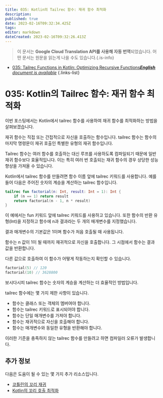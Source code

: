 ```yaml
---
title: 035: Kotlin의 Tailrec 함수: 재귀 함수 최적화
description: 
published: true
date: 2023-02-16T09:32:34.425Z
tags: 
editor: markdown
dateCreated: 2023-02-16T09:32:26.413Z
---
```


> 이 문서는 **Google Cloud Translation API를 사용해 자동 번역**되었습니다.
어떤 문서는 원문을 읽는게 나을 수도 있습니다.{.is-info}



- [035: Tailrec Functions in Kotlin: Optimizing Recursive Functions***English** document is available*](/en/Knowledge-base/Kotlin/Learning/035-tailrec-functions-in-kotlin-optimizing-recursive-functions)
{.links-list}


# 035: Kotlin의 Tailrec 함수: 재귀 함수 최적화

이번 포스팅에서는 Kotlin에서 tailrec 함수를 사용하여 재귀 함수를 최적화하는 방법을 살펴보겠습니다.

재귀 함수는 직접 또는 간접적으로 자신을 호출하는 함수입니다. tailrec 함수는 함수의 마지막 명령문이 재귀 호출인 특별한 유형의 재귀 함수입니다.

Tailrec 함수는 여러 함수를 호출하는 대신 루프를 사용하도록 컴파일되기 때문에 일반 재귀 함수보다 효율적입니다. 이는 특히 여러 번 호출되는 재귀 함수의 경우 상당한 성능 향상을 가져올 수 있습니다.

Kotlin에서 tailrec 함수를 만들려면 함수 이름 앞에 tailrec 키워드를 사용합니다. 예를 들어 다음은 주어진 숫자의 계승을 계산하는 tailrec 함수입니다.

```kotlin
tailrec fun factorial(n: Int, result: Int = 1): Int {
    if (n == 1) return result
    return factorial(n - 1, n * result)
}
```

이 예에서는 fun 키워드 앞에 tailrec 키워드를 사용하고 있습니다. 또한 함수의 반환 유형(Int)을 지정하고 함수에 n과 결과라는 두 개의 매개변수를 지정했습니다.

결과 매개변수의 기본값은 1이며 함수가 처음 호출될 때 사용됩니다.

함수는 n 값이 1이 될 때까지 재귀적으로 자신을 호출합니다. 그 시점에서 함수는 결과 값을 반환합니다.

다른 값으로 호출하여 이 함수가 어떻게 작동하는지 확인할 수 있습니다.

```kotlin
factorial(5) // 120
factorial(10) // 3628800
```

보시다시피 tailrec 함수는 숫자의 계승을 계산하는 더 효율적인 방법입니다.

tailrec 함수에는 몇 가지 제한 사항이 있습니다.

- 함수는 클래스 또는 객체의 멤버여야 합니다.
- 함수는 tailrec 키워드로 표시되어야 합니다.
- 함수는 단일 매개변수를 가져야 합니다.
- 함수는 재귀적으로 자신을 호출해야 합니다.
- 함수는 매개변수와 동일한 유형을 반환해야 합니다.

이러한 기준을 충족하지 않는 tailrec 함수를 만들려고 하면 컴파일러 오류가 발생합니다.

## 추가 정보

다음은 도움이 될 수 있는 몇 가지 추가 리소스입니다.

- [코틀린의 꼬리 재귀](https://kotlinlang.org/docs/reference/tail-recursion.html)
- [Kotlin의 꼬리 호출 최적화](https://kotlinlang.org/docs/reference/tail-call-optimization.html)